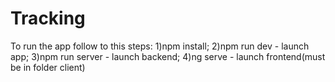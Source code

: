 # Tracking
To run the app follow to this steps:
1)npm install;
2)npm run dev - launch app;
3)npm run server - launch backend;
4)ng serve - launch frontend(must be in folder client)
